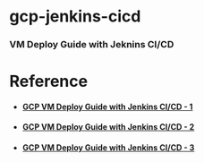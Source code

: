 # gcp-jenkins-cicd
<h3>VM Deploy Guide with Jeknins CI/CD</h3> 

# Reference
* #### [GCP VM Deploy Guide with Jenkins CI/CD - 1](https://stancloud.blogspot.com/2023/09/cicd-gcp-vm-deploy-guide-with-jenkins-001.html)
* #### [GCP VM Deploy Guide with Jenkins CI/CD - 2](https://stancloud.blogspot.com/2023/09/cicd-gcp-vm-deploy-guide-with-jenkins-002.html)
* #### [GCP VM Deploy Guide with Jenkins CI/CD - 3](https://stancloud.blogspot.com/2023/09/cicd-gcp-vm-deploy-guide-with-jenkins-003.html)
